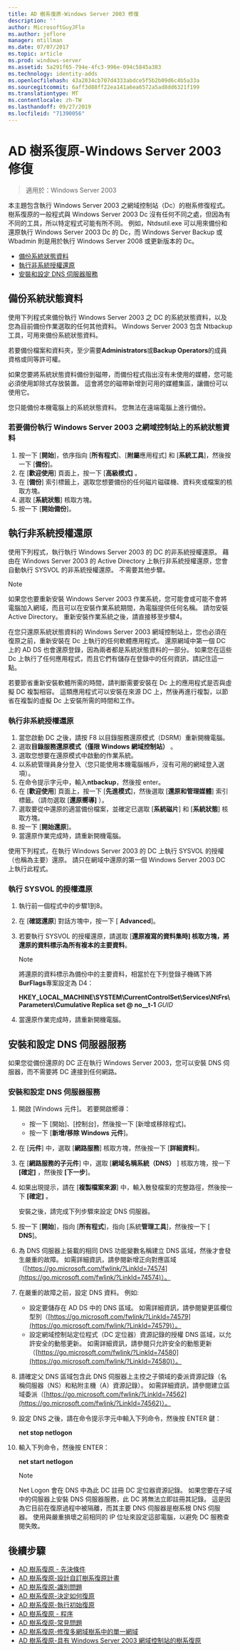```yaml
---
title: AD 樹系復原-Windows Server 2003 修復
description: ''
author: MicrosoftGuyJFlo
ms.author: joflore
manager: mtillman
ms.date: 07/07/2017
ms.topic: article
ms.prod: windows-server
ms.assetid: 5a291f65-794e-4fc3-996e-094c5845a383
ms.technology: identity-adds
ms.openlocfilehash: 43a2034cb707d4333abdce5f5b2b09d6c4b5a33a
ms.sourcegitcommit: 6aff3d88ff22ea141a6ea6572a5ad8dd6321f199
ms.translationtype: MT
ms.contentlocale: zh-TW
ms.lasthandoff: 09/27/2019
ms.locfileid: "71390056"
---
```

# <a name="ad-forest-recovery---windows-server-2003-recovery"></a>AD 樹系復原-Windows Server 2003 修復

>適用於：Windows Server 2003

本主題包含執行 Windows Server 2003 之網域控制站（Dc）的樹系修復程式。 樹系復原的一般程式與 Windows Server 2003 Dc 沒有任何不同之處，但因為有不同的工具，所以特定程式可能有所不同。 例如，Ntdsutil.exe 可以用來備份和還原執行 Windows Server 2003 Dc 的 Dc，而 Windows Server Backup 或 Wbadmin 則是用於執行 Windows Server 2008 或更新版本的 Dc。  
  
- [備份系統狀態資料](#backing-up-the-system-state-data)  
- [執行非系統授權還原](#performing-a-nonauthoritative-restore)  
- [安裝和設定 DNS 伺服器服務](#install-and-configure-the-dns-server-service)

## <a name="backing-up-the-system-state-data"></a>備份系統狀態資料
使用下列程式來備份執行 Windows Server 2003 之 DC 的系統狀態資料，以及您為目前備份作業選取的任何其他資料。 Windows Server 2003 包含 Ntbackup 工具，可用來備份系統狀態資料。  
  
若要備份檔案和資料夾，至少需要**Administrators**或**Backup Operators**的成員資格或同等許可權。   
  
如果您要將系統狀態資料備份到磁帶，而備份程式指出沒有未使用的媒體，您可能必須使用卸除式存放裝置。 這會將您的磁帶新增到可用的媒體集區，讓備份可以使用它。  
  
您只能備份本機電腦上的系統狀態資料。 您無法在遠端電腦上進行備份。  
  
### <a name="to-back-up-the-system-state-data-on-a-domain-controller-that-runs-windows-server-2003"></a>若要備份執行 Windows Server 2003 之網域控制站上的系統狀態資料  
  
1. 按一下 [**開始**]，依序指向 [**所有程式**]、[**附屬**應用程式] 和 [**系統工具**]，然後按一下 [**備份**]。  
2. 在 [**歡迎使用**] 頁面上，按一下 [**高級模式]** 。  
3. 在 [**備份**] 索引標籤上，選取您想要備份的任何磁片磁碟機、資料夾或檔案的核取方塊。  
4. 選取 [**系統狀態**] 核取方塊。  
5. 按一下 [**開始備份**]。  
  
## <a name="performing-a-nonauthoritative-restore"></a>執行非系統授權還原  

使用下列程式，執行執行 Windows Server 2003 的 DC 的非系統授權還原。 藉由在 Windows Server 2003 的 Active Directory 上執行非系統授權還原，您會自動執行 SYSVOL 的非系統授權還原。 不需要其他步驟。  
  
> [!NOTE]
> 如果您也要重新安裝 Windows Server 2003 作業系統，您可能會或可能不會將電腦加入網域，而且可以在安裝作業系統期間，為電腦提供任何名稱。 請勿安裝 Active Directory。 重新安裝作業系統之後，請直接移至步驟4。  
  
在您只還原系統狀態資料的 Windows Server 2003 網域控制站上，您也必須在復原之前，重新安裝在 Dc 上執行的任何軟體應用程式。 還原網域中第一個 DC 上的 AD DS 也會還原登錄，因為兩者都是系統狀態資料的一部分。 如果您在這些 Dc 上執行了任何應用程式，而且它們有儲存在登錄中的任何資訊，請記住這一點。  
  
若要節省重新安裝軟體所需的時間，請判斷需要安裝在 Dc 上的應用程式是否與虛擬 DC 複製相容。 這類應用程式可以安裝在來源 DC 上，然後再進行複製，以節省在複製的虛擬 Dc 上安裝所需的時間和工作。  
  
### <a name="to-perform-a-nonauthoritative-restore"></a>執行非系統授權還原
  
1. 當您啟動 DC 之後，請按 F8 以目錄服務還原模式（DSRM）重新開機電腦。  
2. 選取**目錄服務還原模式（僅限 Windows 網域控制站）** 。  
3. 選取您想要在還原模式中啟動的作業系統。  
4. 以系統管理員身分登入（您只能使用本機電腦帳戶，沒有可用的網域登入選項）。  
5. 在命令提示字元中，輸入**ntbackup**，然後按 enter。  
6. 在 [**歡迎使用**] 頁面上，按一下 [**先進模式**]，然後選取 [**還原和管理媒體**] 索引標籤。（請勿選取 [**還原嚮導]** ）。  
7. 選取要從中還原的適當備份檔案，並確定已選取 [**系統磁片**] 和 [**系統狀態**] 核取方塊。  
8. 按一下 [**開始還原**]。  
9. 當還原作業完成時，請重新開機電腦。  
  
使用下列程式，在執行 Windows Server 2003 的 DC 上執行 SYSVOL 的授權（也稱為主要）還原。 請只在網域中還原的第一個 Windows Server 2003 DC 上執行此程式。  
  
### <a name="to-perform-an-authoritative-restore-of-sysvol"></a>執行 SYSVOL 的授權還原  
  
1. 執行前一個程式中的步驟1到8。  
2. 在 [**確認還原**] 對話方塊中，按一下 [ **Advanced**]。  
3. 若要執行 SYSVOL 的授權還原，請選取 [**還原複寫的資料集時] 核取方塊，將還原的資料標示為所有複本的主要資料**。  

   > [!NOTE]
   > 將還原的資料標示為備份中的主要資料，相當於在下列登錄子機碼下將**BurFlags**專案設定為 D4：  
   >   
   > **HKEY_LOCAL_MACHINE\SYSTEM\CurrentControlSet\Services\NtFrs\Parameters\Cumulative Replica set @ no__t-1** *GUID*  

4. 當還原作業完成時，請重新開機電腦。  
  
## <a name="install-and-configure-the-dns-server-service"></a>安裝和設定 DNS 伺服器服務

如果您從備份還原的 DC 正在執行 Windows Server 2003，您可以安裝 DNS 伺服器，而不需要將 DC 連接到任何網路。  
  
### <a name="to-install-and-configure-the-dns-server-service"></a>安裝和設定 DNS 伺服器服務  
  
1. 開啟 [Windows 元件]。 若要開啟嚮導：  

   - 按一下 [開始]、[控制台]，然後按一下 [新增或移除程式]。  
   - 按一下 [**新增/移除 Windows 元件**]。  

2. 在 [**元件**] 中，選取 [**網路服務**] 核取方塊，然後按一下 [**詳細資料**]。  
3. 在 [**網路服務的子元件**] 中，選取 [**網域名稱系統（DNS）** ] 核取方塊，按一下 **[確定]** ，然後按 **[下一步**]。  
4. 如果出現提示，請在 [**複製檔案來源**] 中，輸入散發檔案的完整路徑，然後按一下 **[確定]** 。  

   安裝之後，請完成下列步驟來設定 DNS 伺服器。  

5. 按一下 [**開始**]，指向 [**所有程式**]，指向 [系統**管理工具**]，然後按一下 [ **DNS**]。  
6. 為 DNS 伺服器上裝載的相同 DNS 功能變數名稱建立 DNS 區域，然後才會發生嚴重的故障。 如需詳細資訊，請參閱新增正向對應區域（[https://go.microsoft.com/fwlink/?LinkId=74574](https://go.microsoft.com/fwlink/?LinkId=74574)）。  
7. 在嚴重的故障之前，設定 DNS 資料。 例如:  

   - 設定要儲存在 AD DS 中的 DNS 區域。 如需詳細資訊，請參閱變更區欄位型別（[https://go.microsoft.com/fwlink/?LinkId=74579](https://go.microsoft.com/fwlink/?LinkId=74579)）。  
   - 設定網域控制站定位程式（DC 定位器）資源記錄的授權 DNS 區域，以允許安全的動態更新。 如需詳細資訊，請參閱只允許安全的動態更新（[https://go.microsoft.com/fwlink/?LinkId=74580](https://go.microsoft.com/fwlink/?LinkId=74580)）。  

8. 請確定父 DNS 區域包含此 DNS 伺服器上主控之子領域的委派資源記錄（名稱伺服器（NS）和粘附主機（A）資源記錄）。 如需詳細資訊，請參閱建立區域委派（[https://go.microsoft.com/fwlink/?LinkId=74562](https://go.microsoft.com/fwlink/?LinkId=74562)）。  
9. 設定 DNS 之後，請在命令提示字元中輸入下列命令，然後按 ENTER 鍵：  

   **net stop netlogon**

10. 輸入下列命令，然後按 ENTER：  

    **net start netlogon**

    > [!NOTE]
    > Net Logon 會在 DNS 中為此 DC 註冊 DC 定位器資源記錄。 如果您要在子域中的伺服器上安裝 DNS 伺服器服務，此 DC 將無法立即註冊其記錄。 這是因為它目前在復原過程中被隔離，而其主要 DNS 伺服器是樹系根 DNS 伺服器。 使用與嚴重損壞之前相同的 IP 位址來設定這部電腦，以避免 DC 服務查閱失敗。

## <a name="next-steps"></a>後續步驟

- [AD 樹系復原 - 先決條件](AD-Forest-Recovery-Prerequisties.md)  
- [AD 樹系復原-設計自訂樹系復原計畫](AD-Forest-Recovery-Devising-a-Plan.md)  
- [AD 樹系復原-識別問題](AD-Forest-Recovery-Identify-the-Problem.md)
- [AD 樹系復原-決定如何復原](AD-Forest-Recovery-Determine-how-to-Recover.md)
- [AD 樹系復原-執行初始復原](AD-Forest-Recovery-Perform-initial-recovery.md)  
- [AD 樹系復原 - 程序](AD-Forest-Recovery-Procedures.md)  
- [AD 樹系復原-常見問題](AD-Forest-Recovery-FAQ.md)  
- [AD 樹系復原-修復多網域樹系中的單一網域](AD-Forest-Recovery-Single-Domain-in-Multidomain-Recovery.md)  
- [AD 樹系復原-具有 Windows Server 2003 網域控制站的樹系復原](AD-Forest-Recovery-Windows-Server-2003.md) 
